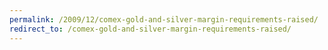 ```yaml
---
permalink: /2009/12/comex-gold-and-silver-margin-requirements-raised/
redirect_to: /comex-gold-and-silver-margin-requirements-raised/
---
```

